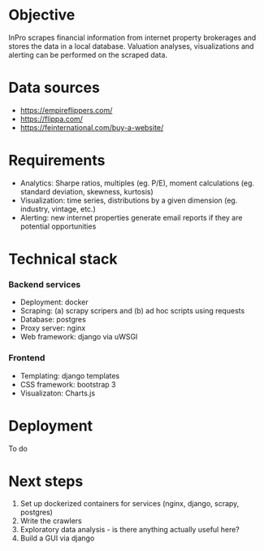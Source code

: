 # Objective

InPro scrapes financial information from internet property brokerages and stores the data in a local database. Valuation analyses, visualizations and alerting can be performed on the scraped data.

# Data sources

* https://empireflippers.com/
* https://flippa.com/
* https://feinternational.com/buy-a-website/

# Requirements

* Analytics: Sharpe ratios, multiples (eg. P/E), moment calculations (eg. standard deviation, skewness, kurtosis)
* Visualization: time series, distributions by a given dimension (eg. industry, vintage, etc.)
* Alerting: new internet properties generate email reports if they are potential opportunities

# Technical stack

### Backend services
* Deployment: docker
* Scraping: (a) scrapy scripers and (b) ad hoc scripts using requests
* Database: postgres
* Proxy server: nginx
* Web framework: django via uWSGI

### Frontend
* Templating: django templates
* CSS framework: bootstrap 3
* Visualizaton: Charts.js

# Deployment

To do

# Next steps

1. Set up dockerized containers for services (nginx, django, scrapy, postgres)
2. Write the crawlers
3. Exploratory data analysis - is there anything actually useful here?
4. Build a GUI via django
